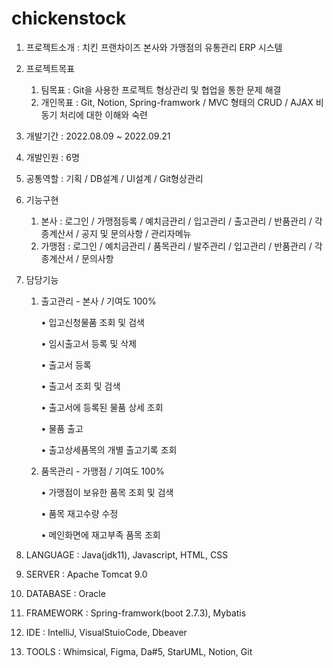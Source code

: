 # chickenstock
1. 프로젝트소개 : 치킨 프랜차이즈 본사와 가맹점의 유통관리 ERP 시스템

2. 프로젝트목표 
    1) 팀목표 : Git을 사용한 프로젝트 형상관리 및 협업을 통한 문제 해결
    2) 개인목표 : Git, Notion, Spring-framwork / MVC 형태의 CRUD / AJAX 비동기 처리에 대한 이해와 숙련
   
3. 개발기간 : 2022.08.09 ~ 2022.09.21
4. 개발인원 : 6명
5. 공통역할 : 기획 / DB설계 / UI설계 / Git형상관리
6. 기능구현 

    1) 본사 : 로그인 / 가맹점등록 / 예치금관리 / 입고관리 / 출고관리 / 반품관리 / 각종계산서 / 공지 및 문의사항 / 관리자메뉴
    2) 가맹점 : 로그인 / 예치금관리 / 품목관리 / 발주관리 / 입고관리 / 반품관리 / 각종계산서 / 문의사항
   
7. 담당기능
    1) 출고관리 - 본사 / 기여도 100%
   
        • 입고신청물품 조회 및 검색
      
        • 임시출고서 등록 및 삭제
     
        • 출고서 등록
     
        • 출고서 조회 및 검색
     
        • 출고서에 등록된 물품 상세 조회
     
        • 물품 출고
     
        • 출고상세품목의 개별 출고기록 조회
     
    2) 품목관리 - 가맹점 / 기여도 100%
   
        • 가맹점이 보유한 품목 조회 및 검색
     
        • 품목 재고수량 수정
     
        • 메인화면에 재고부족 품목 조회
     
8. LANGUAGE : Java(jdk11), Javascript, HTML, CSS
9. SERVER : Apache Tomcat 9.0
10. DATABASE : Oracle
11. FRAMEWORK : Spring-framwork(boot 2.7.3), Mybatis
12. IDE : IntelliJ, VisualStuioCode, Dbeaver
13. TOOLS : Whimsical, Figma, Da#5, StarUML, Notion, Git
